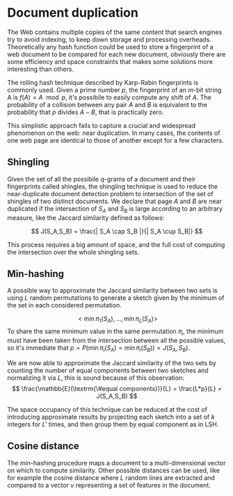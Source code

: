 # Document duplication
The Web contains multiple copies of the same content that search engines try to avoid indexing, to keep down storage and processing overheads.
Theoretically any hash function could be used to store a fingerprint of a web document to be compared for each new document, obviously there are some efficiency and space constraints that makes some solutions more interesting than others.

The rolling hash technique described by Karp-Rabin fingerprints is commonly used.
Given a prime number $p$, the fingerprint of an $m$-bit string A is $f(A) = A\mod p$, it's possibile to easily compute any shift of $A$.
The probability of a collision between any pair $A$ and $B$ is equivalent to the probability that $p$ divides $A-B$, that is practically zero.

This simplistic approach fails to capture a crucial and widespread phenomenon on the web: near duplication.
In many cases, the contents of one web page are identical to those of another except for a few characters.

## Shingling
Given the set of all the possibile $q$-grams of a document and their fingerprints called shingles, the shingling technique is used to reduce the near-duplicate document detection problem to intersection of the set of shingles of two distinct documents.
We declare that page $A$ and $B$ are near duplicated if the intersection of $S_A$ and $S_B$ is large according to an arbitrary measure, like the Jaccard similarity defined as follows:

$$
J(S_A,S_B) = \frac{| S_A \cap S_B |}{| S_A \cup S_B|}
$$

This process requires a big amount of space, and the full cost of computing the intersection over the whole shingling sets.

## Min-hashing
A possible way to approximate the Jaccard similarity between two sets is using $L$ random permutations to generate a sketch given by the minimum of the set in each considered permutation.

$$
< \min\pi_1(S_A), \dots, \min\pi_L(S_A) >
$$
To share the same minimum value in the same permutation $\pi_i$, the minimum must have been taken from the intersection between all the possible values, so it's immediate that $p = P(\min\pi_i(S_A)=\min\pi_i(S_B))=J(S_A,S_B)$.

We are now able to approximate the Jaccard similarity of the two sets by counting the number of equal components between two sketches and normalizing it via $L$, this is sound because of this observation:
$$
\frac{\mathbb{E}(\textrm{\#equal components})}{L} = \frac{L*p}{L} = J(S_A,S_B)
$$

The space occupancy of this technique can be reduced at the cost of introducing approximate results by projecting each sketch into a set of $k$ integers for $L'$ times, and then group them by equal component as in LSH.

## Cosine distance
The min-hashing procedure maps a document to a multi-dimensional vector on which to compute similarity.
Other possible distances can be used, like for example the cosine distance where $L$ random lines are extracted and compared to a vector $v$ representing a set of features in the document.
